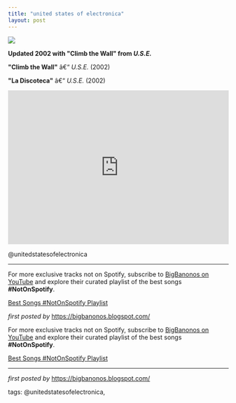 ```yaml
---
title: "united states of electronica"
layout: post
---
```

<!-- United States of Electronica -->
<img src="https://i.scdn.co/image/ab67616d0000b273809af6465ef89588c660b907" /> <p><strong>Updated 2002 with "Climb the Wall" from <em>U.S.E.</em></strong></p> <p><strong>"Climb the Wall"</strong> â€“ <em>U.S.E.</em> (2002)</p>
<p><strong>"La Discoteca"</strong> â€“ <em>U.S.E.</em> (2002)</p> <iframe src="https://open.spotify.com/embed/playlist/6zegv0pFDtNFH31ck3jXoc?utm_source=generator" width="100%" height="352" frameBorder="0" allowfullscreen="" allow="autoplay; clipboard-write; encrypted-media; fullscreen; picture-in-picture" loading="lazy"></iframe> <p>@unitedstatesofelectronica</p> <hr />
<!-- Footer -->
<p>For more exclusive tracks not on Spotify, subscribe to <a href="https://www.youtube.com/@BigBanonos" target="_blank">BigBanonos on YouTube</a> and explore their curated playlist of the best songs <strong>#NotOnSpotify</strong>.</p> <p><a href="https://www.youtube.com/playlist?list=PLtuNtuTatqI0kFahUCbtbfenC_ET5O_tr" target="_blank">Best Songs #NotOnSpotify Playlist</a></p> <p><em>first posted by</em> <a href="https://bigbanonos.blogspot.com/" rel="noopener" target="_new">https://bigbanonos.blogspot.com/</a></p>


<!--Subscribe and Playlist Links-->
<div>
    <p>For more exclusive tracks not on Spotify, subscribe to <a href="https://www.youtube.com/@BigBanonos" target="_blank">BigBanonos on YouTube</a> and explore their curated playlist of the best songs <strong>#NotOnSpotify</strong>.</p>
    <p><a href="https://www.youtube.com/playlist?list=PLtuNtuTatqI0kFahUCbtbfenC_ET5O_tr" target="_blank">Best Songs #NotOnSpotify Playlist<br /></a></p></div>

<hr />

<p><em>first posted by</em> <a href="https://bigbanonos.blogspot.com/" rel="noopener" target="_new">https://bigbanonos.blogspot.com/</a></p>

<p>tags: @unitedstatesofelectronica,</p>
